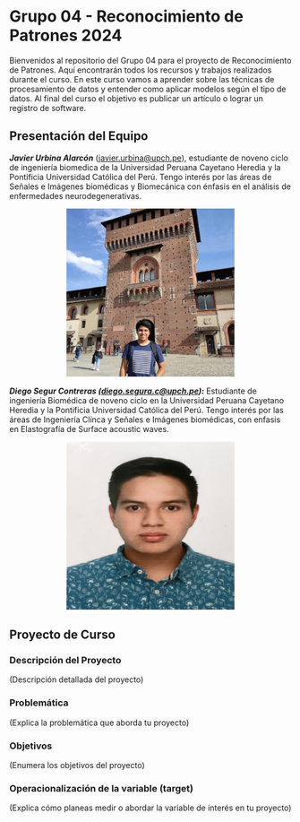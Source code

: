 # Grupo 04 - Reconocimiento de Patrones 2024

Bienvenidos al repositorio del Grupo 04 para el proyecto de Reconocimiento de Patrones. Aquí encontrarán todos los recursos y trabajos realizados durante el curso. En este curso vamos a aprender sobre las técnicas de procesamiento de datos y entender como aplicar modelos según el tipo de datos. Al final del curso el objetivo es publicar un artículo o lograr un registro de software.

## Presentación del Equipo
***Javier Urbina Alarcón*** (javier.urbina@upch.pe), estudiante de noveno ciclo de ingeniería biomedica de la Universidad Peruana Cayetano Heredia y la Pontificia Universidad Católica del Perú. Tengo interés por las áreas de Señales e Imágenes biomédicas y Biomecánica con énfasis en el análisis de enfermedades neurodegenerativas.

<p align="center">
    <img src="foto_Javier.jpeg" alt="Image" width="300" height="300">
</p>


***Diego Segur Contreras  (diego.segura.c@upch.pe):***
Estudiante de ingeniería Biomédica de noveno ciclo en la Universidad Peruana Cayetano Heredia y la Pontificia Universidad Católica del Perú. Tengo interés por las áreas de Ingeniería Clínca y Señales e Imágenes biomédicas, con enfasis en Elastografía de Surface acoustic waves.
<p align="center">
    <img src="Foto_Diego.jpg" alt="Image" width="300" height="300">
</p>

## Proyecto de Curso
### Descripción del Proyecto
(Descripción detallada del proyecto)

### Problemática
(Explica la problemática que aborda tu proyecto)

### Objetivos
(Enumera los objetivos del proyecto)

### Operacionalización de la variable (target)
(Explica cómo planeas medir o abordar la variable de interés en tu proyecto)
